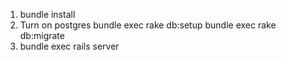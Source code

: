 1) bundle install
2) Turn on postgres
   bundle exec rake db:setup
   bundle exec rake db:migrate
3) bundle exec rails server
